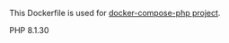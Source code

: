 This Dockerfile is used for [docker-compose-php project](https://github.com/rhamdeew/docker-compose-php).

PHP 8.1.30
